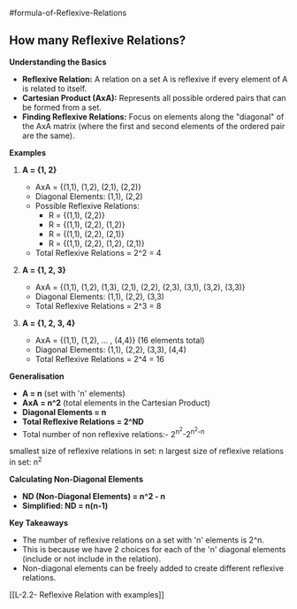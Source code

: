 #formula-of-Reflexive-Relations
## How many Reflexive Relations?

**Understanding the Basics**

* **Reflexive Relation:** A relation on a set A is reflexive if every element of A is related to itself.
* **Cartesian Product (AxA):** Represents all possible ordered pairs that can be formed from a set.
* **Finding Reflexive Relations:**  Focus on elements along the "diagonal" of the AxA matrix (where the first and second elements of the ordered pair are the same). 

**Examples**

1. **A = {1, 2}**

   * AxA = {(1,1), (1,2), (2,1), (2,2)}
   * Diagonal Elements: (1,1), (2,2)
   * Possible Reflexive Relations:
      *  R = {(1,1), (2,2)} 
      *  R = {(1,1), (2,2), (1,2)}
      *  R = {(1,1), (2,2), (2,1)}
      *  R = {(1,1), (2,2), (1,2), (2,1)} 
   * Total Reflexive Relations = 2^2 = 4

2. **A = {1, 2, 3}**

   * AxA = {(1,1), (1,2), (1,3), (2,1), (2,2), (2,3), (3,1), (3,2), (3,3)}
   * Diagonal Elements: (1,1), (2,2), (3,3)
   * Total Reflexive Relations = 2^3 = 8

3. **A = {1, 2, 3, 4}**

   * AxA = {(1,1), (1,2), ... , (4,4)} (16 elements total)
   * Diagonal Elements: (1,1), (2,2), (3,3), (4,4)
   * Total Reflexive Relations = 2^4 = 16

**Generalisation**

* **A = n** (set with 'n' elements)
* **AxA = n^2** (total elements in the Cartesian Product)
* **Diagonal Elements = n**
* **Total Reflexive Relations = 2^ND**
* Total number of non reflexive relations:- 2<sup>n<sup>2</sup></sup>-2<sup>n<sup>2</sup>-n</sup>

smallest size of reflexive relations in set: n
largest size of reflexive relations in set: n<sup>2</sup>


**Calculating Non-Diagonal Elements**

* **ND (Non-Diagonal Elements) = n^2 - n**
* **Simplified: ND = n(n-1)**

**Key Takeaways**

* The number of reflexive relations on a set with 'n' elements is 2^n.
* This is because we have 2 choices for each of the 'n' diagonal elements (include or not include in the relation).
* Non-diagonal elements can be freely added to create different reflexive relations. 

[[L-2.2- Reflexive Relation with examples]]
